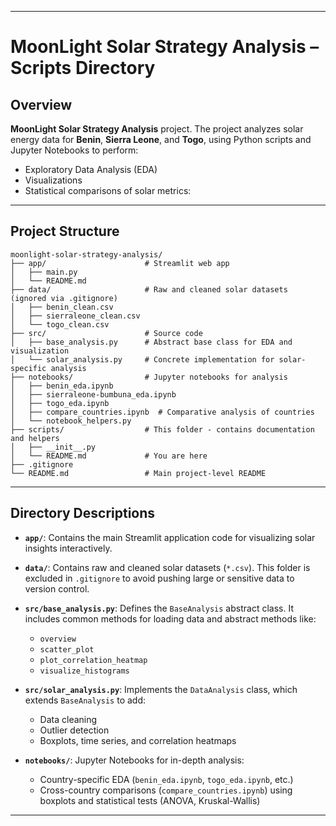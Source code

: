 

---

# MoonLight Solar Strategy Analysis – Scripts Directory

## Overview

 **MoonLight Solar Strategy Analysis** project. The project analyzes solar energy data for **Benin**, **Sierra Leone**, and **Togo**, using Python scripts and Jupyter Notebooks to perform:

* Exploratory Data Analysis (EDA)
* Visualizations
* Statistical comparisons of solar metrics:


---

## Project Structure

```
moonlight-solar-strategy-analysis/
├── app/                      # Streamlit web app
│   ├── main.py
│   └── README.md
├── data/                     # Raw and cleaned solar datasets (ignored via .gitignore)
│   ├── benin_clean.csv
│   ├── sierraleone_clean.csv
│   └── togo_clean.csv
├── src/                      # Source code
│   ├── base_analysis.py      # Abstract base class for EDA and visualization
│   └── solar_analysis.py     # Concrete implementation for solar-specific analysis
├── notebooks/                # Jupyter notebooks for analysis
│   ├── benin_eda.ipynb
│   ├── sierraleone-bumbuna_eda.ipynb
│   ├── togo_eda.ipynb
│   ├── compare_countries.ipynb  # Comparative analysis of countries
│   └── notebook_helpers.py
├── scripts/                  # This folder - contains documentation and helpers
│   ├── __init__.py
│   └── README.md             # You are here
├── .gitignore
└── README.md                 # Main project-level README
```

---

## Directory Descriptions

* **`app/`**: Contains the main Streamlit application code for visualizing solar insights interactively.

* **`data/`**: Contains raw and cleaned solar datasets (`*.csv`). This folder is excluded in `.gitignore` to avoid pushing large or sensitive data to version control.

* **`src/base_analysis.py`**: Defines the `BaseAnalysis` abstract class. It includes common methods for loading data and abstract methods like:

  * `overview`
  * `scatter_plot`
  * `plot_correlation_heatmap`
  * `visualize_histograms`

* **`src/solar_analysis.py`**: Implements the `DataAnalysis` class, which extends `BaseAnalysis` to add:

  * Data cleaning
  * Outlier detection
  * Boxplots, time series, and correlation heatmaps

* **`notebooks/`**: Jupyter Notebooks for in-depth analysis:

  * Country-specific EDA (`benin_eda.ipynb`, `togo_eda.ipynb`, etc.)
  * Cross-country comparisons (`compare_countries.ipynb`) using boxplots and statistical tests (ANOVA, Kruskal-Wallis)


---



